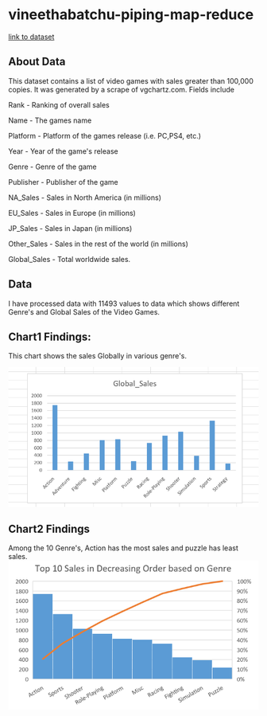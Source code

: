 # vineethabatchu-piping-map-reduce

[link to dataset](https://www.kaggle.com/arslanali4343/sales-of-video-games)

## About Data
This dataset contains a list of video games with sales greater than 100,000 copies. It was generated by a scrape of vgchartz.com.
Fields include

Rank - Ranking of overall sales

Name - The games name

Platform - Platform of the games release (i.e. PC,PS4, etc.)

Year - Year of the game's release

Genre - Genre of the game

Publisher - Publisher of the game

NA_Sales - Sales in North America (in millions)

EU_Sales - Sales in Europe (in millions)

JP_Sales - Sales in Japan (in millions)

Other_Sales - Sales in the rest of the world (in millions)

Global_Sales - Total worldwide sales.

## Data
I have processed data with 11493 values to data which shows different Genre's and Global Sales of the Video Games.

## Chart1 Findings:
This chart shows the sales Globally in various genre's.

![global-sale image](global-sales.png)


## Chart2 Findings
Among the 10 Genre's, Action has the most sales and puzzle has least sales.
![global-sale image](top10.png)


